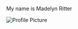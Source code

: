 My name is Madelyn Ritter

![Profile Picture](https://madelynritter.github.io/Madelyns-Blog//images/Profile.heic)
